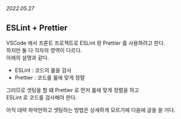 ###### 2022.05.27


## ESLint + Prettier 

VSCode 에서 프론트 프로젝트로 ESLint 랑 Prettier 를 사용하려고 한다.       
하지만 둘 다 각자의 영역이 다르다.      
아래의 설명과 같다.    
- ESLint : 코드의 룰을 검사 
- Prettier : 코드를 룰에 맞게 정렬 

그러므로 셋팅을 할 떄 Prettier 로 먼저 룰에 맞게 정렬을 하고         
ESLint 로 코드를 검사해야 한다.      

아직 대략 파악만하고 셋팅하는 방법은 상세하게 모르기에 다음에 글을 쓸 거다.

